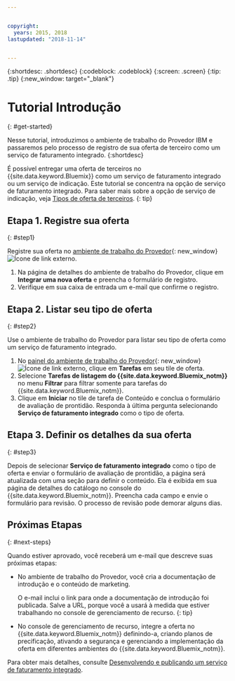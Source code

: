 ```yaml
---


copyright:
  years: 2015, 2018
lastupdated: "2018-11-14"


---
```


{:shortdesc: .shortdesc}
{:codeblock: .codeblock}
{:screen: .screen}
{:tip: .tip}
{:new_window: target="_blank"}

# Tutorial Introdução
{: #get-started}

Nesse tutorial, introduzimos o ambiente de trabalho do Provedor IBM e passaremos pelo processo de registro de sua oferta de terceiro como um serviço de faturamento integrado.
{:shortdesc}

É possível entregar uma oferta de terceiros no {{site.data.keyword.Bluemix}} como um serviço de faturamento integrado ou um serviço de indicação. Este tutorial se concentra na opção de serviço de faturamento integrado. Para saber mais sobre a opção de serviço de indicação, veja [Tipos de oferta de terceiros](/docs/third-party/offering-types.html).
{: tip}

## Etapa 1. Registre sua oferta
{: #step1}

Registre sua oferta no [ambiente de trabalho do Provedor](https://www.ibm.com/marketplace/workbench/){: new_window} ![Ícone de link externo](../icons/launch-glyph.svg "Ícone de link externo").

1. Na página de detalhes do ambiente de trabalho do Provedor, clique em **Integrar uma nova oferta** e preencha o formulário de registro.
2. Verifique em sua caixa de entrada um e-mail que confirme o registro.

## Etapa 2. Listar seu tipo de oferta
{: #step2}

Use o ambiente de trabalho do Provedor para listar seu tipo de oferta como um serviço de faturamento integrado.

1. No [painel do ambiente de trabalho do Provedor](https://www.ibm.com/marketplace/workbench/provider/dashboard){: new_window} ![Ícone de link externo](../icons/launch-glyph.svg "Ícone de link externo"), clique em **Tarefas** em seu tile de oferta.
2. Selecione **Tarefas de listagem do {{site.data.keyword.Bluemix_notm}}** no menu **Filtrar** para filtrar somente para tarefas do {{site.data.keyword.Bluemix_notm}}.
3. Clique em **Iniciar** no tile de tarefa de Conteúdo e conclua o formulário de avaliação de prontidão. Responda à última pergunta selecionando **Serviço de faturamento integrado** como o tipo de oferta.

## Etapa 3. Definir os detalhes da sua oferta
{: #step3}

Depois de selecionar **Serviço de faturamento integrado** como o tipo de oferta e enviar o formulário
de avaliação de prontidão, a página será atualizada com uma seção para definir o conteúdo. Ela é exibida em sua página de detalhes do catálogo no console do {{site.data.keyword.Bluemix_notm}}. Preencha cada campo e envie o formulário para revisão. O processo de revisão pode demorar alguns dias.

## Próximas Etapas
{: #next-steps}

Quando estiver aprovado, você receberá um e-mail que descreve suas próximas etapas:

* No ambiente de trabalho do Provedor, você cria a documentação de introdução e o conteúdo de marketing.

  O e-mail inclui o link para onde a documentação de introdução foi publicada. Salve a URL, porque você a usará à medida que estiver trabalhando no console de gerenciamento de recurso. 
  {: tip}

* No console de gerenciamento de recurso, integre a oferta no {{site.data.keyword.Bluemix_notm}} definindo-a, criando
planos de precificação, ativando a segurança e gerenciando a implementação da oferta em diferentes ambientes do {{site.data.keyword.Bluemix_notm}}. 

Para obter mais detalhes, consulte [Desenvolvendo e publicando um serviço de faturamento integrado](/docs/third-party/integrated-billing-service.html). 
